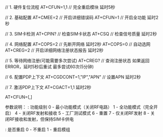 // 1. 硬件复位流程
AT+CFUN=1,1  // 完全重启模块
延时5秒

// 2. 基础配置
AT+CMEE=2    // 开启详细错误码
AT+CFUN=1    // 开启全功能
延时2秒

// 3. SIM卡检测
AT+CPIN?     // 检查SIM卡状态
AT+CSQ       // 检查信号质量
延时2秒

// 4. 网络配置
AT+COPS=2    // 先断开网络
延时2秒
AT+COPS=0    // 自动选网
AT+CREG=2    // 开启详细网络注册状态报告
延时2秒

// 5. 等待网络注册(可能需要多次尝试)
AT+CREG?     // 查询注册状态
如果返回ERROR，延时5秒后重试
最多尝试60次(5分钟)

// 6. 配置PDP上下文
AT+CGDCONT=1,"IP","APN"  // 设置APN
延时2秒

// 7. 激活PDP上下文
AT+CGACT=1,1
延时2秒



AT+CFUN=<fun>[,<rst>]

参数说明：
<fun>: 功能级别
0 - 最小功能模式（关闭RF电路）
1 - 全功能模式（完全开启）
4 - 关闭RF发射和接收
5 - 工厂测试模式
6 - 重置
7 - 仅关闭RF发射
8 - 关闭RF接收和发射，但保持SIM卡供电

<rst>: 是否重启
0 - 不重启
1 - 重启模组